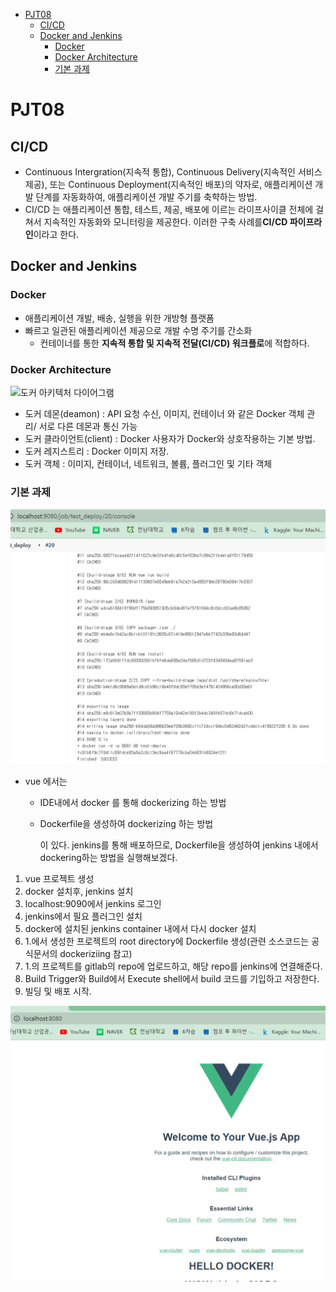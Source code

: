 - [PJT08](#pjt08)
  - [CI/CD](#cicd)
  - [Docker and Jenkins](#docker-and-jenkins)
    - [Docker](#docker)
    - [Docker Architecture](#docker-architecture)
    - [기본 과제](#기본-과제)

# PJT08

## CI/CD
- Continuous Intergration(지속적 통합), Continuous Delivery(지속적인 서비스제공), 또는 Continuous Deployment(지속적인 배포)의 약자로, 애플리케이션 개발 단계를 자동화하여, 애플리케이션 개발 주기를 축햑하는 방법.
- CI/CD 는 애플리케이션 통합, 테스트, 제공, 배포에 이르는 라이프사이클 전체에 걸쳐서 지속적인 자동화와 모니터링을 제공한다. 이러한 구축 사례를**CI/CD 파이프라인**이라고 한다.

## Docker and Jenkins

### Docker
- 애플리케이션 개발, 배송, 실행을 위한 개방형 플랫폼
- 빠르고 일관된 애플리케이션 제공으로 개발 수명 주기를 간소화
	- 컨테이너를 통한 **지속적 통합 및 지속적 전달(CI/CD) 워크플로**에 적합하다.
### Docker Architecture

![도커 아키텍처 다이어그램](https://docs.docker.com/engine/images/architecture.svg)

- 도커 데몬(deamon) : API 요청 수신, 이미지, 컨테이너 와 같은 Docker 객체 관리/ 서로 다른 데몬과 통신 가능
- 도커 클라이언트(client) : Docker 사용자가 Docker와 상호작용하는 기본 방법. 
- 도커 레지스트리 : Docker 이미지 저장. 
- 도커 객체 : 이미지, 컨테이너, 네트워크, 볼륨, 플러그인 및 기타 객체



### 기본 과제

![image-20220617125922476](README.assets/image-20220617125922476.png)

- vue 에서는 

  - IDE내에서 docker 를 통해 dockerizing 하는 방법

  - Dockerfile을 생성하여 dockerizing 하는 방법

 	이 있다. jenkins를 통해 배포하므로, Dockerfile을 생성하여 jenkins 내에서 dockering하는 방법을 실행해보겠다.

1. vue 프로젝트 생성
2. docker 설치후, jenkins 설치
3. localhost:9090에서 jenkins 로그인
4. jenkins에서 필요 플러그인 설치
5. docker에 설치된 jenkins container 내에서 다시 docker 설치
6. 1.에서 생성한 프로젝트의 root directory에 Dockerfile 생성(관련 소스코드는 공식문서의 dockeriziing 참고)
7. 1.의 프로젝트를 gitlab의 repo에 업로드하고, 해당 repo를 jenkins에 연결해준다.
8. Build Trigger와 Build에서 Execute shell에서 build 코드를 기입하고 저장한다.
9. 빌딩 및 배포 시작.

![image-20220617134018467](README.assets/image-20220617134018467.png)

